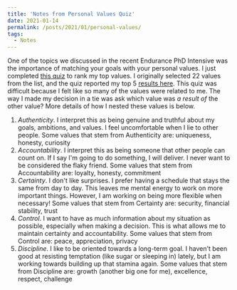```yaml
---
title: 'Notes from Personal Values Quiz'
date: 2021-01-14
permalink: /posts/2021/01/personal-values/
tags:
  - Notes
---
```


One of the topics we discussed in the recent Endurance PhD Intensive was the importance of matching your goals with your personal values. I just completed [this quiz](https://personalvalu.es/personal-values-list) to rank my top values. I originally selected 22 values from the list, and the quiz reported my top 5 [results here](https://personalvalu.es/results/4309691d-3384-45fe-aace-55fdb394aae6). This quiz was difficult because I felt like so many of the values were related to me. The way I made my decision in a tie was ask which value was _a result of_ the other value? More details of how I nested these values is below.

1. _Authenticity_. I interpret this as being genuine and truthful about my goals, ambitions, and values. I feel uncomfortable when I lie to other people. Some values that stem from Authenticity are: uniqueness, honesty, curiosity
2. _Accountability_. I interpret this as being someone that other people can count on. If I say I'm going to do something, I will deliver. I never want to be considered the flaky friend. Some values that stem from Accountability are: loyalty, honesty, commitment
3. _Certainty_. I don't like surprises. I prefer having a schedule that stays the same from day to day. This leaves me mental energy to work on more important things. However, I am working on being more flexible when necessary! Some values that stem from Certainty are: security, financial stability, trust
4. _Control_. I want to have as much information about my situation as possible, especially when making a decision. This is what allows me to maintain certainty and accountability. Some values that stem from Control are: peace, appreciation, privacy
5. _Discipline_. I like to be oriented towards a long-term goal. I haven't been good at resisting temptation (like sugar or sleeping in) lately, but I am working towards building up that stamina again. Some values that stem from Discipline are: growth (another big one for me), excellence, respect, challenge
